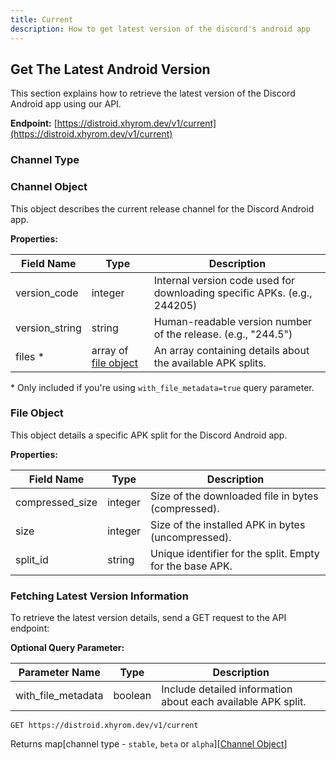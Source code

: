```yaml
---
title: Current
description: How to get latest version of the discord's android app
---
```


## Get The Latest Android Version

This section explains how to retrieve the latest version of the Discord Android app using our API.

**Endpoint:** [https://distroid.xhyrom.dev/v1/current](https://distroid.xhyrom.dev/v1/current)

### Channel Type

### Channel Object

This object describes the current release channel for the Discord Android app.

**Properties:**

| Field Name     | Type                                 | Description                                                              |
| -------------- | ------------------------------------ | ------------------------------------------------------------------------ |
| version_code   | integer                              | Internal version code used for downloading specific APKs. (e.g., 244205) |
| version_string | string                               | Human-readable version number of the release. (e.g., "244.5")            |
| files \*       | array of [file object](#file-object) | An array containing details about the available APK splits.              |

\* Only included if you're using `with_file_metadata=true` query parameter.

### File Object

This object details a specific APK split for the Discord Android app.

**Properties:**

| Field Name      | Type    | Description                                              |
| --------------- | ------- | -------------------------------------------------------- |
| compressed_size | integer | Size of the downloaded file in bytes (compressed).       |
| size            | integer | Size of the installed APK in bytes (uncompressed).       |
| split_id        | string  | Unique identifier for the split. Empty for the base APK. |

### Fetching Latest Version Information

To retrieve the latest version details, send a GET request to the API endpoint:

**Optional Query Parameter:**

| Parameter Name     | Type    | Description                                                  |
| ------------------ | ------- | ------------------------------------------------------------ |
| with_file_metadata | boolean | Include detailed information about each available APK split. |

```
GET https://distroid.xhyrom.dev/v1/current
```

Returns map\[channel type - `stable`, `beta` or `alpha`\]\[[Channel Object](#channel-object)\]
